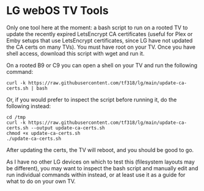 # LG webOS TV Tools

Only one tool here at the moment: a bash script to run on a rooted TV to update the recently expired LetsEncrypt CA certificates (useful for Plex or Emby setups that use LetsEncrypt certificates, since LG have not updated the CA certs on many TVs). You must have root on your TV. Once you have shell access, download this script with wget and run it.

On a rooted B9 or C9 you can open a shell on your TV and run the following command:

    curl -k https://raw.githubusercontent.com/tf318/lg/main/update-ca-certs.sh | bash
    
Or, if you would prefer to inspect the script before running it, do the following instead:

    cd /tmp
    curl -k https://raw.githubusercontent.com/tf318/lg/main/update-ca-certs.sh --output update-ca-certs.sh
    chmod +x update-ca-certs.sh
    ./update-ca-certs.sh

After updating the certs, the TV will reboot, and you should be good to go.

As I have no other LG devices on which to test this (filesystem layouts may be different), you may want to inspect the bash script and manually edit and run individual commands within instead, or at least use it as a guide for what to do on your own TV.
